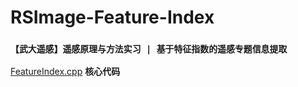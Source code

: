# RSImage-Feature-Index
### `【武大遥感】遥感原理与方法实习 | 基于特征指数的遥感专题信息提取`
 [FeatureIndex.cpp](./FeatureIndex.cpp) **核心代码**
